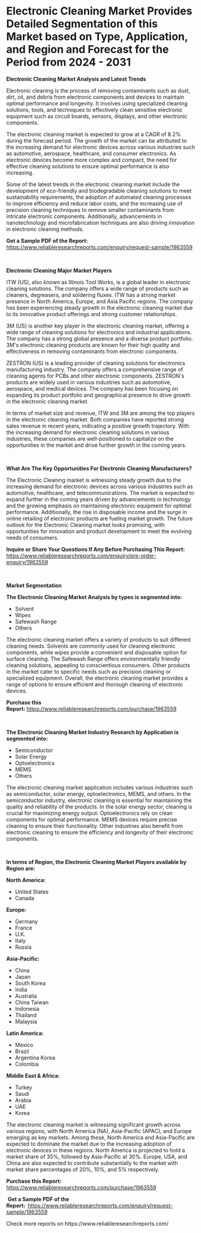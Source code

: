 <p><h1>Electronic Cleaning Market Provides Detailed Segmentation of this Market based on Type, Application, and Region and Forecast for the Period from 2024 - 2031</h1></p><p><strong>Electronic Cleaning Market Analysis and Latest Trends</strong></p>
<p><p>Electronic cleaning is the process of removing contaminants such as dust, dirt, oil, and debris from electronic components and devices to maintain optimal performance and longevity. It involves using specialized cleaning solutions, tools, and techniques to effectively clean sensitive electronic equipment such as circuit boards, sensors, displays, and other electronic components.</p><p>The electronic cleaning market is expected to grow at a CAGR of 8.2% during the forecast period. The growth of the market can be attributed to the increasing demand for electronic devices across various industries such as automotive, aerospace, healthcare, and consumer electronics. As electronic devices become more complex and compact, the need for effective cleaning solutions to ensure optimal performance is also increasing.</p><p>Some of the latest trends in the electronic cleaning market include the development of eco-friendly and biodegradable cleaning solutions to meet sustainability requirements, the adoption of automated cleaning processes to improve efficiency and reduce labor costs, and the increasing use of precision cleaning techniques to remove smaller contaminants from intricate electronic components. Additionally, advancements in nanotechnology and microfabrication techniques are also driving innovation in electronic cleaning methods.</p></p>
<p><strong>Get a Sample PDF of the Report:&nbsp;</strong> <a href="https://www.reliableresearchreports.com/enquiry/request-sample/1963559">https://www.reliableresearchreports.com/enquiry/request-sample/1963559</a></p>
<p>&nbsp;</p>
<p><strong>Electronic Cleaning Major Market Players</strong></p>
<p><p>ITW (US), also known as Illinois Tool Works, is a global leader in electronic cleaning solutions. The company offers a wide range of products such as cleaners, degreasers, and soldering fluxes. ITW has a strong market presence in North America, Europe, and Asia Pacific regions. The company has been experiencing steady growth in the electronic cleaning market due to its innovative product offerings and strong customer relationships.</p><p>3M (US) is another key player in the electronic cleaning market, offering a wide range of cleaning solutions for electronics and industrial applications. The company has a strong global presence and a diverse product portfolio. 3M's electronic cleaning products are known for their high quality and effectiveness in removing contaminants from electronic components.</p><p>ZESTRON (US) is a leading provider of cleaning solutions for electronics manufacturing industry. The company offers a comprehensive range of cleaning agents for PCBs and other electronic components. ZESTRON's products are widely used in various industries such as automotive, aerospace, and medical devices. The company has been focusing on expanding its product portfolio and geographical presence to drive growth in the electronic cleaning market.</p><p>In terms of market size and revenue, ITW and 3M are among the top players in the electronic cleaning market. Both companies have reported strong sales revenue in recent years, indicating a positive growth trajectory. With the increasing demand for electronic cleaning solutions in various industries, these companies are well-positioned to capitalize on the opportunities in the market and drive further growth in the coming years.</p></p>
<p>&nbsp;</p>
<p><strong>What Are The Key Opportunities For Electronic Cleaning Manufacturers?</strong></p>
<p><p>The Electronic Cleaning market is witnessing steady growth due to the increasing demand for electronic devices across various industries such as automotive, healthcare, and telecommunications. The market is expected to expand further in the coming years driven by advancements in technology and the growing emphasis on maintaining electronic equipment for optimal performance. Additionally, the rise in disposable income and the surge in online retailing of electronic products are fueling market growth. The future outlook for the Electronic Cleaning market looks promising, with opportunities for innovation and product development to meet the evolving needs of consumers.</p></p>
<p><strong>Inquire or Share Your Questions If Any Before Purchasing This Report:</strong> <a href="https://www.reliableresearchreports.com/enquiry/pre-order-enquiry/1963559">https://www.reliableresearchreports.com/enquiry/pre-order-enquiry/1963559</a></p>
<p>&nbsp;</p>
<p><strong>Market Segmentation</strong></p>
<p><strong>The Electronic Cleaning Market Analysis by types is segmented into:</strong></p>
<p><ul><li>Solvent</li><li>Wipes</li><li>Safewash Range</li><li>Others</li></ul></p>
<p><p>The electronic cleaning market offers a variety of products to suit different cleaning needs. Solvents are commonly used for cleaning electronic components, while wipes provide a convenient and disposable option for surface cleaning. The Safewash Range offers environmentally friendly cleaning solutions, appealing to conscientious consumers. Other products in the market cater to specific needs such as precision cleaning or specialized equipment. Overall, the electronic cleaning market provides a range of options to ensure efficient and thorough cleaning of electronic devices.</p></p>
<p><strong>Purchase this Report:&nbsp;</strong><a href="https://www.reliableresearchreports.com/purchase/1963559">https://www.reliableresearchreports.com/purchase/1963559</a></p>
<p>&nbsp;</p>
<p><strong>The Electronic Cleaning Market Industry Research by Application is segmented into:</strong></p>
<p><ul><li>Semiconductor</li><li>Solar Energy</li><li>Optoelectronics</li><li>MEMS</li><li>Others</li></ul></p>
<p><p>The electronic cleaning market application includes various industries such as semiconductor, solar energy, optoelectronics, MEMS, and others. In the semiconductor industry, electronic cleaning is essential for maintaining the quality and reliability of the products. In the solar energy sector, cleaning is crucial for maximizing energy output. Optoelectronics rely on clean components for optimal performance. MEMS devices require precise cleaning to ensure their functionality. Other industries also benefit from electronic cleaning to ensure the efficiency and longevity of their electronic components.</p></p>
<p>&nbsp;</p>
<p><strong>In terms of Region, the Electronic Cleaning Market Players available by Region are:</strong></p>
<p>
    <p> <strong> North America: </strong>
        <ul>
            <li>United States</li>
            <li>Canada</li>
        </ul>
        </p> 
    <p> <strong> Europe: </strong>
        <ul>
            <li>Germany</li>
            <li>France</li>
            <li>U.K.</li>
            <li>Italy</li>
            <li>Russia</li>
        </ul>
        </p> 
    <p> <strong> Asia-Pacific: </strong>
        <ul>
            <li>China</li>
            <li>Japan</li>
            <li>South Korea</li>
            <li>India</li>
            <li>Australia</li>
            <li>China Taiwan</li>
            <li>Indonesia</li>
            <li>Thailand</li>
            <li>Malaysia</li>
        </ul>
        </p> 
    <p> <strong> Latin America: </strong>
        <ul>
            <li>Mexico</li>
            <li>Brazil</li>
            <li>Argentina Korea</li>
            <li>Colombia</li>
        </ul>
        </p> 
    <p> <strong> Middle East & Africa: </strong>
        <ul>
            <li>Turkey</li>
            <li>Saudi</li>
            <li>Arabia</li>
            <li>UAE</li>
            <li>Korea</li>
        </ul>
    </p>
    </p>
<p><p>The electronic cleaning market is witnessing significant growth across various regions, with North America (NA), Asia-Pacific (APAC), and Europe emerging as key markets. Among these, North America and Asia-Pacific are expected to dominate the market due to the increasing adoption of electronic devices in these regions. North America is projected to hold a market share of 35%, followed by Asia-Pacific at 30%. Europe, USA, and China are also expected to contribute substantially to the market with market share percentages of 20%, 10%, and 5% respectively.</p></p>
<p><strong>Purchase this Report: </strong><a href="https://www.reliableresearchreports.com/purchase/1963559">https://www.reliableresearchreports.com/purchase/1963559</a></p>
<p>&nbsp;<strong>Get a Sample PDF of the Report:&nbsp;&nbsp;</strong><a href="https://www.reliableresearchreports.com/enquiry/request-sample/1963559">https://www.reliableresearchreports.com/enquiry/request-sample/1963559</a></p>
<p><strong></strong></p>
<p>Check more reports on https://www.reliableresearchreports.com/</p>